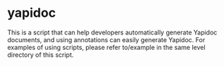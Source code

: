 # yapidoc
 This is a script that can help developers automatically generate Yapidoc documents, and using annotations can easily generate Yapidoc. For examples of using scripts, please refer to/example in the same level directory of this script. 
